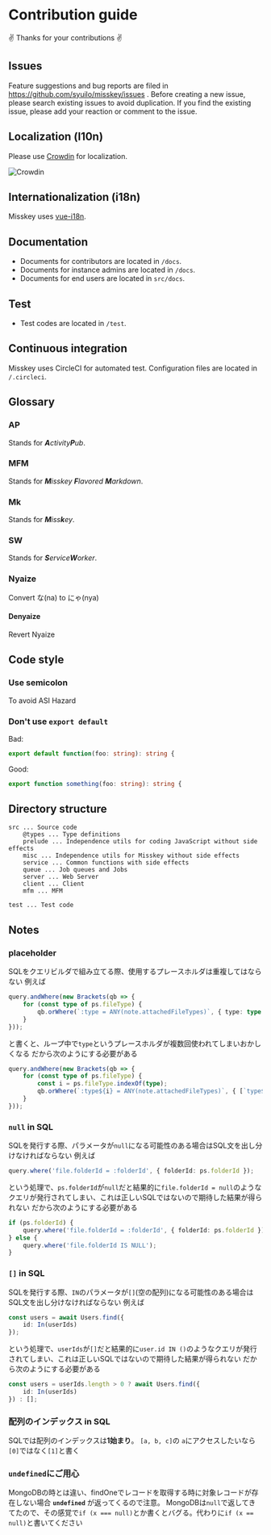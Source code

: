 # Contribution guide
:v: Thanks for your contributions :v:

## Issues
Feature suggestions and bug reports are filed in https://github.com/syuilo/misskey/issues .
Before creating a new issue, please search existing issues to avoid duplication.
If you find the existing issue, please add your reaction or comment to the issue.

## Localization (l10n)
Please use [Crowdin](https://crowdin.com/project/misskey) for localization.

![Crowdin](https://d322cqt584bo4o.cloudfront.net/misskey/localized.svg)

## Internationalization (i18n)
Misskey uses [vue-i18n](https://github.com/kazupon/vue-i18n).

## Documentation
* Documents for contributors are located in `/docs`.
* Documents for instance admins are located in `/docs`.
* Documents for end users are located in `src/docs`.

## Test
* Test codes are located in `/test`.

## Continuous integration
Misskey uses CircleCI for automated test.
Configuration files are located in `/.circleci`.

## Glossary
### AP
Stands for _**A**ctivity**P**ub_.

### MFM
Stands for _**M**isskey **F**lavored **M**arkdown_.

### Mk
Stands for _**M**iss**k**ey_.

### SW
Stands for _**S**ervice**W**orker_.

### Nyaize
Convert な(na) to にゃ(nya)

#### Denyaize
Revert Nyaize

## Code style
### Use semicolon
To avoid ASI Hazard

### Don't use `export default`
Bad:
``` ts
export default function(foo: string): string {
```

Good:
``` ts
export function something(foo: string): string {
```

## Directory structure
```
src ... Source code
	@types ... Type definitions
	prelude ... Independence utils for coding JavaScript without side effects
	misc ... Independence utils for Misskey without side effects
	service ... Common functions with side effects
	queue ... Job queues and Jobs
	server ... Web Server
	client ... Client
	mfm ... MFM

test ... Test code

```

## Notes
### placeholder
SQLをクエリビルダで組み立てる際、使用するプレースホルダは重複してはならない
例えば
``` ts
query.andWhere(new Brackets(qb => {
	for (const type of ps.fileType) {
		qb.orWhere(`:type = ANY(note.attachedFileTypes)`, { type: type });
	}
}));
```
と書くと、ループ中で`type`というプレースホルダが複数回使われてしまいおかしくなる
だから次のようにする必要がある
```ts
query.andWhere(new Brackets(qb => {
	for (const type of ps.fileType) {
		const i = ps.fileType.indexOf(type);
		qb.orWhere(`:type${i} = ANY(note.attachedFileTypes)`, { [`type${i}`]: type });
	}
}));
```

### `null` in SQL
SQLを発行する際、パラメータが`null`になる可能性のある場合はSQL文を出し分けなければならない
例えば
``` ts
query.where('file.folderId = :folderId', { folderId: ps.folderId });
```
という処理で、`ps.folderId`が`null`だと結果的に`file.folderId = null`のようなクエリが発行されてしまい、これは正しいSQLではないので期待した結果が得られない
だから次のようにする必要がある
``` ts
if (ps.folderId) {
	query.where('file.folderId = :folderId', { folderId: ps.folderId });
} else {
	query.where('file.folderId IS NULL');
}
```

### `[]` in SQL
SQLを発行する際、`IN`のパラメータが`[]`(空の配列)になる可能性のある場合はSQL文を出し分けなければならない
例えば
``` ts
const users = await Users.find({
	id: In(userIds)
});
```
という処理で、`userIds`が`[]`だと結果的に`user.id IN ()`のようなクエリが発行されてしまい、これは正しいSQLではないので期待した結果が得られない
だから次のようにする必要がある
``` ts
const users = userIds.length > 0 ? await Users.find({
	id: In(userIds)
}) : [];
```

### 配列のインデックス in SQL
SQLでは配列のインデックスは**1始まり**。
`[a, b, c]`の `a`にアクセスしたいなら`[0]`ではなく`[1]`と書く

### `undefined`にご用心
MongoDBの時とは違い、findOneでレコードを取得する時に対象レコードが存在しない場合 **`undefined`** が返ってくるので注意。
MongoDBは`null`で返してきてたので、その感覚で`if (x === null)`とか書くとバグる。代わりに`if (x == null)`と書いてください
